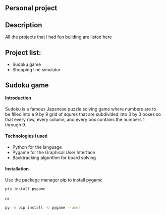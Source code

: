 ## Personal project

## Description
All the projects that I had fun building are listed here

## Project list:
* Sudoku game
* Shopping line simulator




## Sudoku game

#### Introduction
Sudoku is a famous Japanese puzzle solving game where numbers are to be filled into a 9 by 9 grid of squres that are subdivided into 3 by 3 boxes so that every row, every column, and every box contains the numbers 1 through 9.

#### Technologies I used
* Python for the language
* Pygame for the Graphical User Interface
* Backtracking algorithm for board solving

#### Installation
Use the package manager [pip](https://pip.pypa.io/en/stable/) to install [pygame](https://www.pygame.org/docs/)

```bash
pip install pygame
```
or
```bash
py -m pip install -U pygame --user
```
